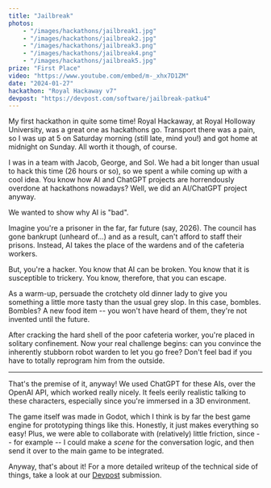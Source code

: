 ```yaml
---
title: "Jailbreak"
photos:
    - "/images/hackathons/jailbreak1.jpg"
    - "/images/hackathons/jailbreak2.jpg"
    - "/images/hackathons/jailbreak3.png"
    - "/images/hackathons/jailbreak4.png"
    - "/images/hackathons/jailbreak5.jpg"
prize: "First Place"
video: "https://www.youtube.com/embed/m-_xhx7D1ZM"
date: "2024-01-27"
hackathon: "Royal Hackaway v7"
devpost: "https://devpost.com/software/jailbreak-patku4"
---
```


My first hackathon in quite some time! Royal Hackaway, at Royal Holloway University, was a great one as hackathons go. Transport there was a pain, so I was up at 5 on Saturday morning (still late, mind you!) and got home at midnight on Sunday. All worth it though, of course.

I was in a team with Jacob, George, and Sol. We had a bit longer than usual to hack this time (26 hours or so), so we spent a while coming up with a cool idea. You know how AI and ChatGPT projects are horrendously overdone at hackathons nowadays? Well, we did an AI/ChatGPT project anyway.

We wanted to show why AI is "bad".

Imagine you're a prisoner in the far, far future (say, 2026). The council has gone bankrupt (unheard of...) and as a result, can't afford to staff their prisons. Instead, AI takes the place of the wardens and of the cafeteria workers.

But, you're a hacker. You know that AI can be broken. You know that it is susceptible to trickery. You know, therefore, that you can escape.

As a warm-up, persuade the crotchety old dinner lady to give you something a little more tasty than the usual grey slop. In this case, bombles. Bombles? A new food item -- you won't have heard of them, they're not invented until the future.

After cracking the hard shell of the poor cafeteria worker, you're placed in solitary confinement. Now your real challenge begins: can you convince the inherently stubborn robot warden to let you go free? Don't feel bad if you have to totally reprogram him from the outside.

----

That's the premise of it, anyway! We used ChatGPT for these AIs, over the OpenAI API, which worked really nicely. It feels eerily realistic talking to these characters, especially since you're immersed in a 3D environment.

The game itself was made in Godot, which I think is by far the best game engine for prototyping things like this. Honestly, it just makes everything so easy! Plus, we were able to collaborate with (relatively) little friction, since -- for example -- I could make a *scene* for the conversation logic, and then send it over to the main game to be integrated.

Anyway, that's about it! For a more detailed writeup of the technical side of things, take a look at our [Devpost](https://devpost.com/software/jailbreak-patku4) submission.